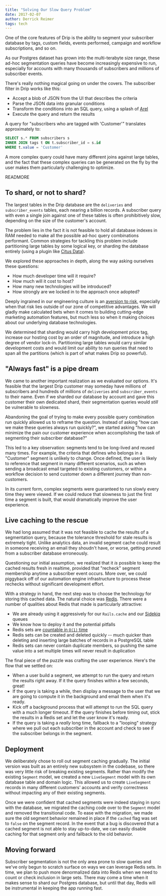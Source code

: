 ```yaml
---
title: "Solving Our Slow Query Problem"
date: 2017-02-07
author: Derrick Reimer
tags: tech
---
```


One of the core features of Drip is the ability to segment your subscriber database by tags, custom fields, events performed, campaign and workflow subscriptions, and so on.

As our Postgres dataset has grown into the multi-terabyte size range, these ad-hoc segmentation queries have become increasingly expensive to run, especially for accounts with many thousands of subscribers and millions of subscriber events.

There's really nothing magical going on under the covers. The subscriber filter in Drip works like this:

- Accept a blob of JSON from the UI that describes the criteria
- Parse the JSON data into granular conditions
- Transform the conditions into an SQL query, using a splash of [Arel](https://github.com/rails/arel)
- Execute the query and return the results

A query for "subscribers who are tagged with 'Customer'" translates approximately to:

```sql
SELECT s.* FROM subscribers s
INNER JOIN tags t ON t.subscriber_id = s.id
WHERE t.value = 'Customer'
```

A more complex query could have many different joins against large tables, and the fact that these complex queries can be generated on the fly by the user makes them particularly challenging to optimize.

READMORE

## To shard, or not to shard?

The largest tables in the Drip database are the `deliveries` and `subscriber_events` tables, each nearing a billion records. A subscriber query with even a single join against one of these tables is often prohibitively slow, depending on the size of the customer's account.

The problem lies in the fact it is not feasible to hold all database indexes in RAM needed to make all the possible ad-hoc query combinations performant. Common strategies for tackling this problem include partitioning large tables by some logical key, or sharding the database entirely (using a plugin like [Citus Data](https://www.citusdata.com/)).

We explored these approaches in depth, along the way asking ourselves these questions:

- How much developer time will it require?
- How much will it cost to host?
- How many new technologies will be introduced?
- How strongly are we locked in to the approach once adopted?

Deeply ingrained in our engineering culture is an [aversion to risk](http://www.scalingsaas.com/posts/choosing-the-perfect-tech-stack/), especially when that risk lies outside of our zone of competitive advantages. We will gladly make calculated bets when it comes to building cutting-edge marketing automation features, but much less so when it making choices about our underlying database technologies.

We determined that sharding would carry high development price tag, increase our hosting cost by an order of magnitude, and introduce a high degree of vendor lock-in. Partitioning large tables would carry similar development costs and would limit our ability to run queries that need to span all the partitions (which is part of what makes Drip so powerful).

## "Always fast" is a pipe dream

We came to another important realization as we evaluated our options. It's feasible that the largest Drip customer may someday have millions of subscribers and hundreds of millions of `deliveries` and `subscriber_events` to their name. Even if we sharded our database by account and gave this customer their own dedicated shard, their segmentation queries would _still_ be vulnerable to slowness.

Abandoning the goal of trying to make every possible query combination run quickly allowed us to reframe the question. Instead of asking "how can we make these queries always run quickly?", we started asking "how can minimize the pain our customer experience when accomplishing the task of segmenting their subscriber database?"

This led to a key observation: segments tend to be long-lived and reused many times. For example, the criteria that defines who belongs in a "Customer" segment is unlikely to change. Once defined, the user is likely to reference that segment in many different scenarios, such as when sending a broadcast email targeted to existing customers, or within a workflow decision to send customer down a different journey than non-customers.

In its current form, complex segments were guaranteed to run slowly every time they were viewed. If we could reduce that slowness to just the first time a segment is built, that would dramatically improve the user experience.

## Live caching to the rescue

We had long assumed that it was not feasible to cache the results of a segmentation query, because the tolerance threshold for stale results is extremely tight. Unlike analytics data, an invalid segment cache could result in someone receiving an email they shoudn't have, or worse, getting pruned from a subscriber database erroneously.

Questioning our initial assumption, we realized that it _is_ possible to keep the cached results fresh in realtime, provided that "recheck" segment membership anytime a subscriber event occurs. More over, we could piggyback off of our automation engine infrastructure to process these rechecks without significant development effort.

With a strategy in hand, the next step was to choose the technology for storing this cached data. The natural choice was [Redis](https://redis.io/). There were a number of qualities about Redis that made is particularly attractive:

- We are already using it aggressively for our `Rails.cache` and our [Sidekiq](http://sidekiq.org) queues
- We know how to deploy it and the potential pitfalls
- Redis sets are [countable in `O(1)` time](https://redis.io/commands/scard)
- Redis sets can be created and deleted quickly -- much quicker than deleting and inserting large batches of records in a PostgreSQL table
- Redis sets can never contain duplicate members, so pushing the same value into a set multiple times will never result in duplication

The final piece of the puzzle was crafting the user experience. Here's the flow that we settled on:

- When a user build a segment, we attempt to run the query and return the results right away. If it the query finishes within a few seconds, great!
- If the query is taking a while, then display a message to the user that we are going to compute it in the background and email them when it's ready.
- Kick off a background process that will attempt to run the SQL query with a much longer timeout. If the query finishes before timing out, stick the results in a Redis set and let the user know it's ready.
- If the query is taking a _really_ long time, fallback to a "looping" strategy where we pull out each subscriber in the account and check to see if the subscriber belongs in the segment.

## Deployment

We deliberately chose to roll out segment caching gradually. The initial version was built as an entirely new subsystem in the codebase, so there was very little risk of breaking existing segments. Rather than modify the existing `Segment` model, we created a new `LiveSegment` model with its own database table and domain logic. This allowed us to create `LiveSegment` records in many different customers' accounts and verify correctness without impacting any of their existing segments.

Once we were confident that cached segments were indeed staying in sync with the database, we migrated the caching code over to the `Segment` model and removed the transitional code. To ease with the migration, we made sure the old segment behavior remained in place if the `cached` flag was set to `false` on the segment record. In the event that a bug is discovered that a cached segment is not able to stay up-to-date, we can easily disable caching for that segment only and fallback to the old behavior.

## Moving forward

Subscriber segmentation is not the only area prone to slow queries and we've only begun to scratch surface on ways we can leverage Redis sets. In time, we plan to push more denormalized data into Redis when we need to count or check inclusion in large sets. There may come a time when it makes sense to shard our Postgres database, but until that day, Redis will be instrumental in keeping the app running fast.
